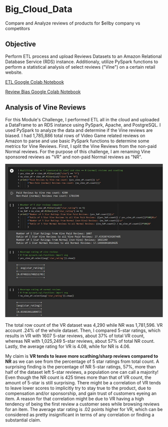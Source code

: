 # Big_Cloud_Data
Compare and Analyze reviews of products for $ellby company vs competitors

## Objective
Perform ETL process and upload Reviews Datasets to an Amazon Relational Database Service (RDS) instance. Additionaly, utilize PySpark functions to perform a statistical analysis of select reviews ("Vine") on a certain retail website.


[ETL Google Colab Notebook](https://colab.research.google.com/drive/1-j-02-P2hePB4PRMNIUgsDhH0noo5gYW?usp=sharing)

[Review Bias Google Colab Notebook](https://colab.research.google.com/drive/14n41NRHli_cHEuPJGs5pg58m6sNxxHld?usp=sharing)


## Analysis of Vine Reviews
For this Module's Challenge, I performed ETL all in the cloud and uploaded a DataFrame to an RDS instance using PySpark, Apache, and PostgreSQL. I used PySpark to analyze the data and determine if the Vine reviews are biased. I had 1,785,886 total rows of Video Game related reviews on Amazon to parse and use basic PySpark functions to determine some metrics for Vine Reviews. First, I split the Vine Reviews from the non-paid Normal reviews. For the purpose of this challenge, I am renaming Vine sponsored reviews as "VR" and non-paid Normal reviews as "NR".


![snip](pyspark1.jpg)

The total row count of the VR dataset was 4,290 while NR was 1,781,596. VR account .24% of the whole dataset. Then, I compared 5-star ratings, which results in VR with 1607 5-star reviews, about 37% of total VR count, whereas NR with 1,025,249 5-star reviews, about 57% of total NR count. Lastly, the average rating for VR is 4.08, while for NR is 4.06.
 
My claim is **VR tends to leave more scathing/sharp reviews compared to NR** as we can see from the percentage of 5 star ratings from total count. A surprising finding is the percentage of NR 5-star ratings, 57%, more than half of the dataset left 5-star reviews, a population one can call  a majority! Even though the NR count is 425 times more than that of VR count, the amount of 5-star is still surprising. There might be a correlation of VR tends to leave lower scores to implicitly try to stay true to the product, due to compensation and/or sponsorship, and gain trust of customers eyeing an item. A reason for that correlation might be due to VR having a high tendency of being the first review a customer sees while browsing reviews for an item. The average star rating is .02 points higher for VR, which can be considered as pretty insignificant in terms of any correlation or finding a substantial claim.

